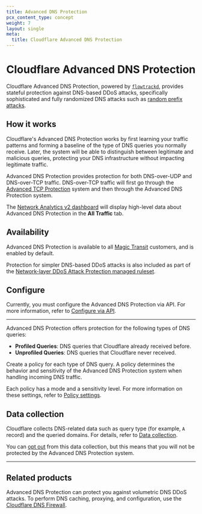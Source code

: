 ```yaml
---
title: Advanced DNS Protection
pcx_content_type: concept
weight: 7
layout: single
meta:
  title: Cloudflare Advanced DNS Protection
---
```


# Cloudflare Advanced DNS Protection

Cloudflare Advanced DNS Protection, powered by [`flowtrackd`](https://blog.cloudflare.com/announcing-flowtrackd/), provides stateful protection against DNS-based DDoS attacks, specifically sophisticated and fully randomized DNS attacks such as [random prefix attacks](/dns/dns-firewall/random-prefix-attacks/about/).

## How it works

Cloudflare's Advanced DNS Protection works by first learning your traffic patterns and forming a baseline of the type of DNS queries you normally receive. Later, the system will be able to distinguish between legitimate and malicious queries, protecting your DNS infrastructure without impacting legitimate traffic.

Advanced DNS Protection provides protection for both DNS-over-UDP and DNS-over-TCP traffic. DNS-over-TCP traffic will first go through the [Advanced TCP Protection](/ddos-protection/tcp-protection/) system and then through the Advanced DNS Protection system.

The [Network Analytics v2 dashboard](/analytics/network-analytics/) will display high-level data about Advanced DNS Protection in the **All Traffic** tab.

## Availability

Advanced DNS Protection is available to all [Magic Transit](/magic-transit/) customers, and is enabled by default.

Protection for simpler DNS-based DDoS attacks is also included as part of the [Network-layer DDoS Attack Protection managed ruleset](/ddos-protection/managed-rulesets/network/).

## Configure

Currently, you must configure the Advanced DNS Protection via API. For more information, refer to [Configure via API](/ddos-protection/dns-protection/configure-api/).

---

Advanced DNS Protection offers protection for the following types of DNS queries:
* **Profiled Queries**: DNS queries that Cloudflare already received before.
* **Unprofiled Queries**: DNS queries that Cloudflare never received.

Create a policy for each type of DNS query. A policy determines the behavior and sensitivity of the Advanced DNS Protection system when handling incoming DNS traffic.

Each policy has a mode and a sensitivity level. For more information on these settings, refer to [Policy settings](/ddos-protection/dns-protection/settings/).

## Data collection

Cloudflare collects DNS-related data such as query type (for example, `A` record) and the queried domains. For details, refer to [Data collection](/analytics/network-analytics/reference/data-collection/).

You can [opt out](/ddos-protection/dns-protection/settings/) from this data collection, but this means that you will not be protected by the Advanced DNS Protection system.

---

## Related products

Advanced DNS Protection can protect you against volumetric DNS DDoS attacks. To perform DNS caching, proxying, and configuration, use the [Cloudflare DNS Firewall](/dns/dns-firewall/).